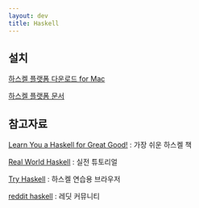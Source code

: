 ```yaml
---
layout: dev
title: Haskell
---
```


## 설치

[하스켈 플랫폼 다운로드 for Mac](https://www.haskell.org/platform/mac.html)

[하스켈 플랫폼 문서](file:///Library/Haskell/ghc-8.6.3-x86_64/doc/start.html)

## 참고자료

[Learn You a Haskell for Great Good!](http://learnyouahaskell.com/chapters) : 가장 쉬운 하스켈 책

[Real World Haskell](http://book.realworldhaskell.org/read/) : 실전 튜토리얼

[Try Haskell](http://tryhaskell.org/) : 하스켈 연습용 브라우저

[reddit haskell](https://www.reddit.com/r/haskell/) : 레딧 커뮤니티

